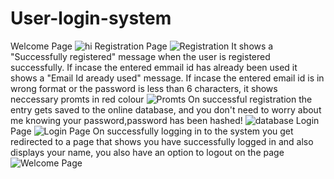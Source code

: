 # User-login-system
  Welcome Page
 ![hi](https://user-images.githubusercontent.com/69393822/122626039-ca885880-d0c5-11eb-8d7b-24b3923ac2aa.JPG)
  Registration Page
  ![Registration](https://user-images.githubusercontent.com/69393822/122625831-cd367e00-d0c4-11eb-8f0f-04afabe447b2.JPG)
  It shows a "Successfully registered" message when the user is registered successfully.
    If incase the entered emmail id has already been used it shows a "Email Id aready used" message.
      If incase the entered email id is in wrong format or the password is less than 6 characters, it shows neccessary promts in red colour
  ![Promts](https://user-images.githubusercontent.com/69393822/122625935-4504a880-d0c5-11eb-92ae-9ea9fb1ce46a.JPG)
  On successful registration the entry gets saved to the online database, and you don't need to worry about me knowing your password,password has been hashed!
  ![database](https://user-images.githubusercontent.com/69393822/122625982-8eed8e80-d0c5-11eb-9d0e-6c1723afd0ee.JPG)
  Login Page
  ![Login Page](https://user-images.githubusercontent.com/69393822/122625946-5948a580-d0c5-11eb-8b3c-5dd3400ceb05.JPG)
  On successfully logging in to the system you get redirected to a page that shows you have successfully logged in and also displays your name, you also have an option to logout on the page
  ![Welcome Page](https://user-images.githubusercontent.com/69393822/122626096-1f2bd380-d0c6-11eb-942c-689a5c4414a6.JPG)
